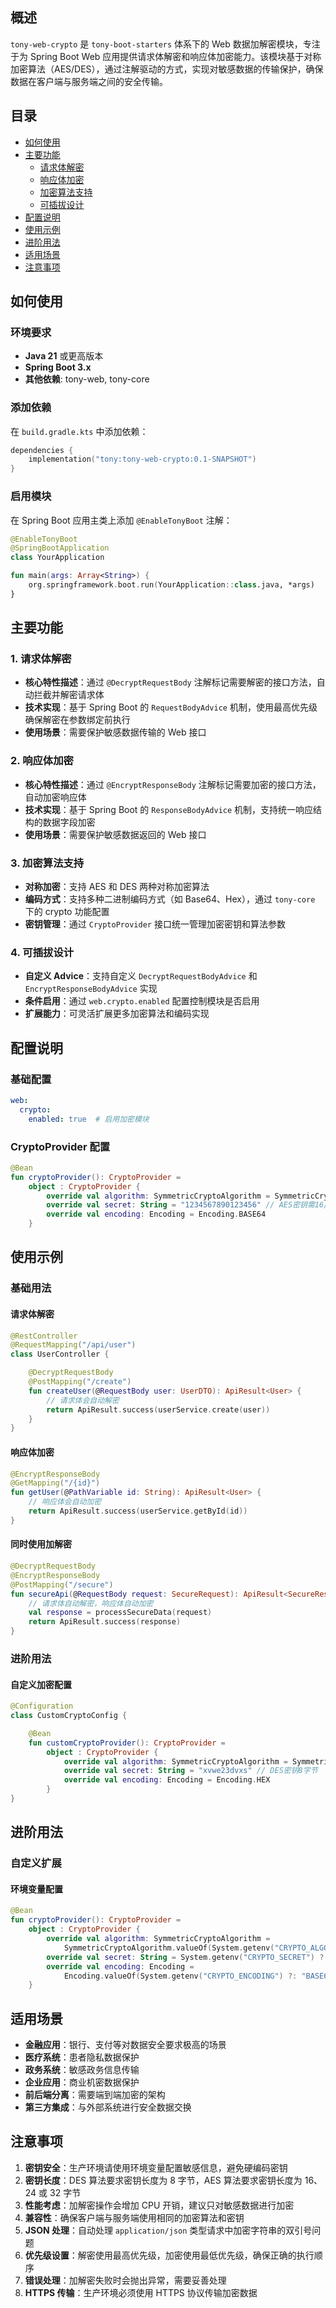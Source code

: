 ## 概述

`tony-web-crypto` 是 `tony-boot-starters` 体系下的 Web 数据加解密模块，专注于为 Spring Boot Web 应用提供请求体解密和响应体加密能力。该模块基于对称加密算法（AES/DES），通过注解驱动的方式，实现对敏感数据的传输保护，确保数据在客户端与服务端之间的安全传输。

## 目录

- [如何使用](#如何使用)
- [主要功能](#主要功能)
  - [请求体解密](#1-请求体解密)
  - [响应体加密](#2-响应体加密)
  - [加密算法支持](#3-加密算法支持)
  - [可插拔设计](#4-可插拔设计)
- [配置说明](#配置说明)
- [使用示例](#使用示例)
- [进阶用法](#进阶用法)
- [适用场景](#适用场景)
- [注意事项](#注意事项)

## 如何使用

### 环境要求
- **Java 21** 或更高版本
- **Spring Boot 3.x**
- **其他依赖**: tony-web, tony-core

### 添加依赖

在 `build.gradle.kts` 中添加依赖：

```kotlin
dependencies {
    implementation("tony:tony-web-crypto:0.1-SNAPSHOT")
}
```

### 启用模块

在 Spring Boot 应用主类上添加 `@EnableTonyBoot` 注解：

```kotlin
@EnableTonyBoot
@SpringBootApplication
class YourApplication

fun main(args: Array<String>) {
    org.springframework.boot.run(YourApplication::class.java, *args)
}
```

## 主要功能

### 1. 请求体解密

- **核心特性描述**：通过 `@DecryptRequestBody` 注解标记需要解密的接口方法，自动拦截并解密请求体
- **技术实现**：基于 Spring Boot 的 `RequestBodyAdvice` 机制，使用最高优先级确保解密在参数绑定前执行
- **使用场景**：需要保护敏感数据传输的 Web 接口

### 2. 响应体加密

- **核心特性描述**：通过 `@EncryptResponseBody` 注解标记需要加密的接口方法，自动加密响应体
- **技术实现**：基于 Spring Boot 的 `ResponseBodyAdvice` 机制，支持统一响应结构的数据字段加密
- **使用场景**：需要保护敏感数据返回的 Web 接口

### 3. 加密算法支持

- **对称加密**：支持 AES 和 DES 两种对称加密算法
- **编码方式**：支持多种二进制编码方式（如 Base64、Hex），通过 `tony-core` 下的 crypto 功能配置
- **密钥管理**：通过 `CryptoProvider` 接口统一管理加密密钥和算法参数

### 4. 可插拔设计

- **自定义 Advice**：支持自定义 `DecryptRequestBodyAdvice` 和 `EncryptResponseBodyAdvice` 实现
- **条件启用**：通过 `web.crypto.enabled` 配置控制模块是否启用
- **扩展能力**：可灵活扩展更多加密算法和编码实现

## 配置说明

### 基础配置

```yaml
web:
  crypto:
    enabled: true  # 启用加密模块
```

### CryptoProvider 配置

```kotlin
@Bean
fun cryptoProvider(): CryptoProvider =
    object : CryptoProvider {
        override val algorithm: SymmetricCryptoAlgorithm = SymmetricCryptoAlgorithm.AES
        override val secret: String = "1234567890123456" // AES密钥需16/24/32字节
        override val encoding: Encoding = Encoding.BASE64
    }
```

## 使用示例

### 基础用法

#### 请求体解密

```kotlin
@RestController
@RequestMapping("/api/user")
class UserController {

    @DecryptRequestBody
    @PostMapping("/create")
    fun createUser(@RequestBody user: UserDTO): ApiResult<User> {
        // 请求体会自动解密
        return ApiResult.success(userService.create(user))
    }
}
```

#### 响应体加密

```kotlin
@EncryptResponseBody
@GetMapping("/{id}")
fun getUser(@PathVariable id: String): ApiResult<User> {
    // 响应体会自动加密
    return ApiResult.success(userService.getById(id))
}
```

#### 同时使用加解密

```kotlin
@DecryptRequestBody
@EncryptResponseBody
@PostMapping("/secure")
fun secureApi(@RequestBody request: SecureRequest): ApiResult<SecureResponse> {
    // 请求体自动解密，响应体自动加密
    val response = processSecureData(request)
    return ApiResult.success(response)
}
```

### 进阶用法

#### 自定义加密配置

```kotlin
@Configuration
class CustomCryptoConfig {

    @Bean
    fun customCryptoProvider(): CryptoProvider =
        object : CryptoProvider {
            override val algorithm: SymmetricCryptoAlgorithm = SymmetricCryptoAlgorithm.DES
            override val secret: String = "xvwe23dvxs" // DES密钥8字节
            override val encoding: Encoding = Encoding.HEX
        }
}
```

## 进阶用法

### 自定义扩展

#### 环境变量配置

```kotlin
@Bean
fun cryptoProvider(): CryptoProvider =
    object : CryptoProvider {
        override val algorithm: SymmetricCryptoAlgorithm =
            SymmetricCryptoAlgorithm.valueOf(System.getenv("CRYPTO_ALGORITHM") ?: "AES")
        override val secret: String = System.getenv("CRYPTO_SECRET") ?: "default-secret"
        override val encoding: Encoding =
            Encoding.valueOf(System.getenv("CRYPTO_ENCODING") ?: "BASE64")
    }
```


## 适用场景

- **金融应用**：银行、支付等对数据安全要求极高的场景
- **医疗系统**：患者隐私数据保护
- **政务系统**：敏感政务信息传输
- **企业应用**：商业机密数据保护
- **前后端分离**：需要端到端加密的架构
- **第三方集成**：与外部系统进行安全数据交换

## 注意事项

1. **密钥安全**：生产环境请使用环境变量配置敏感信息，避免硬编码密钥
2. **密钥长度**：DES 算法要求密钥长度为 8 字节，AES 算法要求密钥长度为 16、24 或 32 字节
3. **性能考虑**：加解密操作会增加 CPU 开销，建议只对敏感数据进行加密
4. **兼容性**：确保客户端与服务端使用相同的加密算法和密钥
5. **JSON 处理**：自动处理 `application/json` 类型请求中加密字符串的双引号问题
6. **优先级设置**：解密使用最高优先级，加密使用最低优先级，确保正确的执行顺序
7. **错误处理**：加解密失败时会抛出异常，需要妥善处理
8. **HTTPS 传输**：生产环境必须使用 HTTPS 协议传输加密数据
